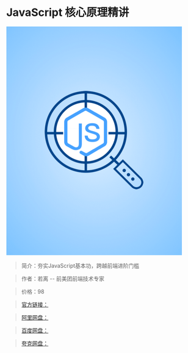 # JavaScript 核心原理精讲

![img](../../assets/Cgp9HWGMxRSAWHDnAADwxLL_pbM113.png)

> 简介：夯实JavaScript基本功，跨越前端进阶门槛

> 作者：若离 -- 前美团前端技术专家

> 价格：98

> [官方链接：]()

> [阿里网盘：]()

> [百度网盘：]()

> [夸克网盘：]()

